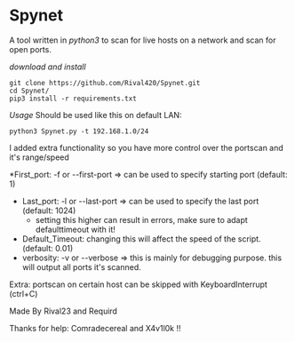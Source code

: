# Spynet
A tool written in *python3* to scan for live hosts on a network and scan for open ports.

*download and install*
```
git clone https://github.com/Rival420/Spynet.git
cd Spynet/
pip3 install -r requirements.txt
```

*Usage*
Should be used like this on default LAN:

`python3 Spynet.py -t 192.168.1.0/24`

I added extra functionality so you have more control over the portscan and it's range/speed

*First_port: -f or --first-port => can be used to specify starting port (default: 1)
* Last_port: -l or --last-port => can be used to specify the last port (default: 1024)
  * setting this higher can result in errors, make sure to adapt defaulttimeout with it!
* Default_Timeout: changing this will affect the speed of the script. (default: 0.01)
* verbosity: -v or --verbose => this is mainly for debugging purpose. this will output all ports it's scanned.

Extra: portscan on certain host can be skipped with KeyboardInterrupt (ctrl+C)


Made By Rival23 and Requird

Thanks for help: Comradecereal and X4v1l0k !!
